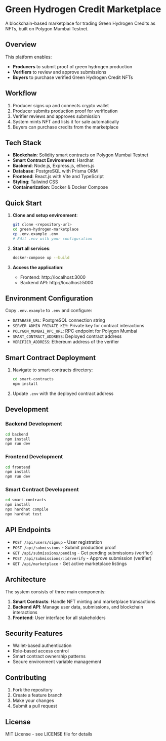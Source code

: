 # Green Hydrogen Credit Marketplace

A blockchain-based marketplace for trading Green Hydrogen Credits as NFTs, built on Polygon Mumbai Testnet.

## Overview

This platform enables:
- **Producers** to submit proof of green hydrogen production
- **Verifiers** to review and approve submissions
- **Buyers** to purchase verified Green Hydrogen Credit NFTs

## Workflow

1. Producer signs up and connects crypto wallet
2. Producer submits production proof for verification
3. Verifier reviews and approves submission
4. System mints NFT and lists it for sale automatically
5. Buyers can purchase credits from the marketplace

## Tech Stack

- **Blockchain**: Solidity smart contracts on Polygon Mumbai Testnet
- **Smart Contract Environment**: Hardhat
- **Backend**: Node.js, Express.js, ethers.js
- **Database**: PostgreSQL with Prisma ORM
- **Frontend**: React.js with Vite and TypeScript
- **Styling**: Tailwind CSS
- **Containerization**: Docker & Docker Compose

## Quick Start

1. **Clone and setup environment**:
   ```bash
   git clone <repository-url>
   cd green-hydrogen-marketplace
   cp .env.example .env
   # Edit .env with your configuration
   ```

2. **Start all services**:
   ```bash
   docker-compose up --build
   ```

3. **Access the application**:
   - Frontend: http://localhost:3000
   - Backend API: http://localhost:5000

## Environment Configuration

Copy `.env.example` to `.env` and configure:

- `DATABASE_URL`: PostgreSQL connection string
- `SERVER_ADMIN_PRIVATE_KEY`: Private key for contract interactions
- `POLYGON_MUMBAI_RPC_URL`: RPC endpoint for Polygon Mumbai
- `SMART_CONTRACT_ADDRESS`: Deployed contract address
- `VERIFIER_ADDRESS`: Ethereum address of the verifier

## Smart Contract Deployment

1. Navigate to smart-contracts directory:
   ```bash
   cd smart-contracts
   npm install
   ```



2. Update `.env` with the deployed contract address

## Development

### Backend Development
```bash
cd backend
npm install
npm run dev
```

### Frontend Development
```bash
cd frontend
npm install
npm run dev
```

### Smart Contract Development
```bash
cd smart-contracts
npm install
npx hardhat compile
npx hardhat test
```

## API Endpoints

- `POST /api/users/signup` - User registration
- `POST /api/submissions` - Submit production proof
- `GET /api/submissions/pending` - Get pending submissions (verifier)
- `POST /api/submissions/:id/verify` - Approve submission (verifier)
- `GET /api/marketplace` - Get active marketplace listings

## Architecture

The system consists of three main components:

1. **Smart Contracts**: Handle NFT minting and marketplace transactions
2. **Backend API**: Manage user data, submissions, and blockchain interactions
3. **Frontend**: User interface for all stakeholders

## Security Features

- Wallet-based authentication
- Role-based access control
- Smart contract ownership patterns
- Secure environment variable management

## Contributing

1. Fork the repository
2. Create a feature branch
3. Make your changes
4. Submit a pull request

## License

MIT License - see LICENSE file for details
